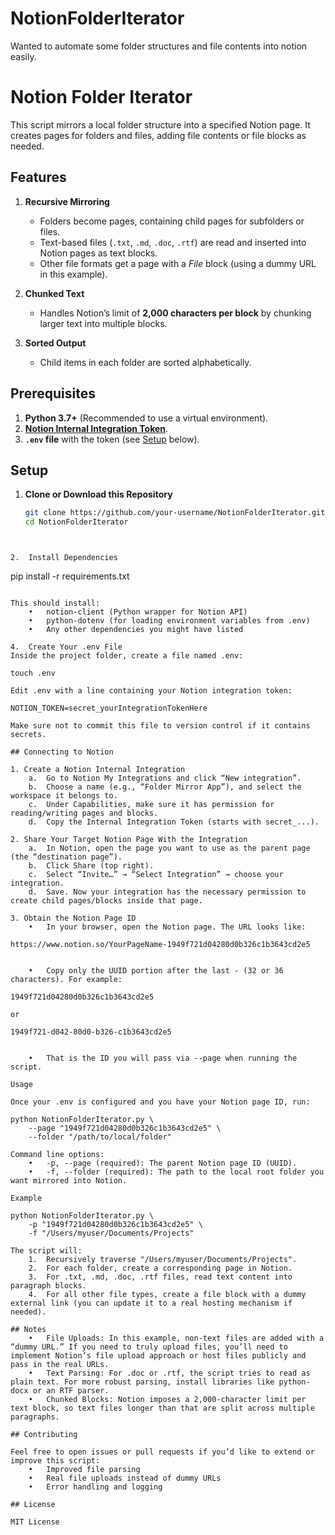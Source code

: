 # NotionFolderIterator
Wanted to automate some folder structures and file contents into notion easily.

# Notion Folder Iterator

This script mirrors a local folder structure into a specified Notion page. It creates pages for folders and files, adding file contents or file blocks as needed.

## Features

1. **Recursive Mirroring**  
   - Folders become pages, containing child pages for subfolders or files.  
   - Text-based files (`.txt`, `.md`, `.doc`, `.rtf`) are read and inserted into Notion pages as text blocks.  
   - Other file formats get a page with a *File* block (using a dummy URL in this example).

2. **Chunked Text**  
   - Handles Notion’s limit of **2,000 characters per block** by chunking larger text into multiple blocks.

3. **Sorted Output**  
   - Child items in each folder are sorted alphabetically.

## Prerequisites

1. **Python 3.7+** (Recommended to use a virtual environment).  
2. **[Notion Internal Integration Token](https://developers.notion.com/docs/getting-started)**.  
3. **`.env` file** with the token (see [Setup](#setup) below).

## Setup

1. **Clone or Download this Repository**  
   ```bash
   git clone https://github.com/your-username/NotionFolderIterator.git
   cd NotionFolderIterator
```


2.	Install Dependencies
```
pip install -r requirements.txt
```

This should install:
	•	notion-client (Python wrapper for Notion API)
	•	python-dotenv (for loading environment variables from .env)
	•	Any other dependencies you might have listed

4.	Create Your .env File
Inside the project folder, create a file named .env:

touch .env

Edit .env with a line containing your Notion integration token:

NOTION_TOKEN=secret_yourIntegrationTokenHere

Make sure not to commit this file to version control if it contains secrets.

## Connecting to Notion

1. Create a Notion Internal Integration
	a.	Go to Notion My Integrations and click “New integration”.
	b.	Choose a name (e.g., “Folder Mirror App”), and select the workspace it belongs to.
	c.	Under Capabilities, make sure it has permission for reading/writing pages and blocks.
	d.	Copy the Internal Integration Token (starts with secret_...).

2. Share Your Target Notion Page With the Integration
	a.	In Notion, open the page you want to use as the parent page (the “destination page”).
	b.	Click Share (top right).
	c.	Select “Invite…” → “Select Integration” → choose your integration.
	d.	Save. Now your integration has the necessary permission to create child pages/blocks inside that page.

3. Obtain the Notion Page ID
	•	In your browser, open the Notion page. The URL looks like:

https://www.notion.so/YourPageName-1949f721d04280d0b326c1b3643cd2e5


	•	Copy only the UUID portion after the last - (32 or 36 characters). For example:

1949f721d04280d0b326c1b3643cd2e5

or

1949f721-d042-80d0-b326-c1b3643cd2e5


	•	That is the ID you will pass via --page when running the script.

Usage

Once your .env is configured and you have your Notion page ID, run:

python NotionFolderIterator.py \
    --page "1949f721d04280d0b326c1b3643cd2e5" \
    --folder "/path/to/local/folder"

Command line options:
	•	-p, --page (required): The parent Notion page ID (UUID).
	•	-f, --folder (required): The path to the local root folder you want mirrored into Notion.

Example

python NotionFolderIterator.py \
    -p "1949f721d04280d0b326c1b3643cd2e5" \
    -f "/Users/myuser/Documents/Projects"

The script will:
	1.	Recursively traverse "/Users/myuser/Documents/Projects".
	2.	For each folder, create a corresponding page in Notion.
	3.	For .txt, .md, .doc, .rtf files, read text content into paragraph blocks.
	4.	For all other file types, create a file block with a dummy external link (you can update it to a real hosting mechanism if needed).

## Notes
	•	File Uploads: In this example, non-text files are added with a “dummy URL.” If you need to truly upload files, you’ll need to implement Notion’s file upload approach or host files publicly and pass in the real URLs.
	•	Text Parsing: For .doc or .rtf, the script tries to read as plain text. For more robust parsing, install libraries like python-docx or an RTF parser.
	•	Chunked Blocks: Notion imposes a 2,000-character limit per text block, so text files longer than that are split across multiple paragraphs.

## Contributing

Feel free to open issues or pull requests if you’d like to extend or improve this script:
	•	Improved file parsing
	•	Real file uploads instead of dummy URLs
	•	Error handling and logging

## License

MIT License

